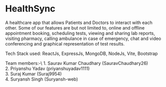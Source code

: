 # HealthSync
A healthcare app that allows Patients and Doctors to interact with each other. Some of our features are but not limited to, online and offline appointment booking, scheduling tests, viewing and sharing lab reports, visiting pharmacy, calling ambulance in case of emergency, chat and video conferencing and graphical representation of test results.

Tech Stack used: ReactJs, ExpressJs, MongoDB, NodeJs, Vite, Bootstrap

Team members:-\ 1. Saurav Kumar Chaudhary (SauravChaudhary26)\
               2. Priyanshu Yadav (priyanshuyadav1111)\
               3. Suraj Kumar (Suraj9954)\
               4. Suryansh Singh (Suryansh-web)
